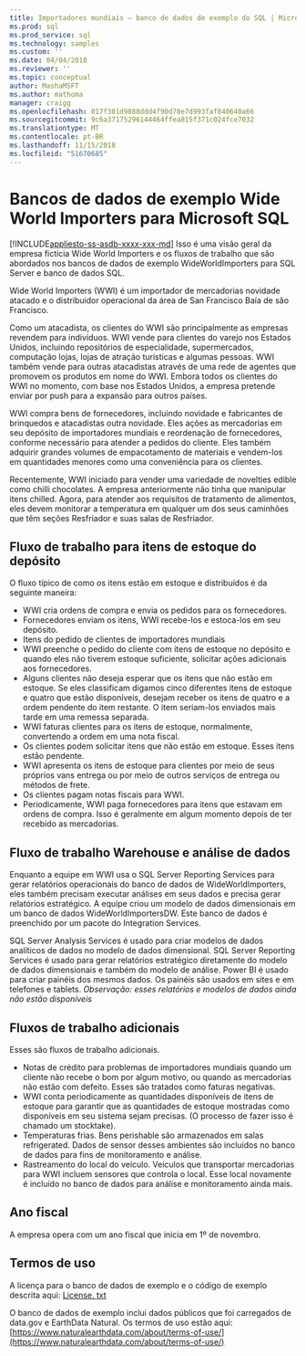 ```yaml
---
title: Importadores mundiais – banco de dados de exemplo do SQL | Microsoft Docs
ms.prod: sql
ms.prod_service: sql
ms.technology: samples
ms.custom: ''
ms.date: 04/04/2018
ms.reviewer: ''
ms.topic: conceptual
author: MashaMSFT
ms.author: mathoma
manager: craigg
ms.openlocfilehash: 017f301d9888ddd4f90d70e7d993faf840640a66
ms.sourcegitcommit: 9c6a37175296144464ffea815f371c024fce7032
ms.translationtype: MT
ms.contentlocale: pt-BR
ms.lasthandoff: 11/15/2018
ms.locfileid: "51670685"
---
```

# <a name="wide-world-importers-sample-databases-for-microsoft-sql"></a>Bancos de dados de exemplo Wide World Importers para Microsoft SQL
[!INCLUDE[appliesto-ss-asdb-xxxx-xxx-md](../includes/appliesto-ss-asdb-xxxx-xxx-md.md)]
Isso é uma visão geral da empresa fictícia Wide World Importers e os fluxos de trabalho que são abordados nos bancos de dados de exemplo WideWorldImporters para SQL Server e banco de dados SQL.  

Wide World Importers (WWI) é um importador de mercadorias novidade atacado e o distribuidor operacional da área de San Francisco Baía de são Francisco.

Como um atacadista, os clientes do WWI são principalmente as empresas revendem para indivíduos. WWI vende para clientes do varejo nos Estados Unidos, incluindo repositórios de especialidade, supermercados, computação lojas, lojas de atração turísticas e algumas pessoas. WWI também vende para outras atacadistas através de uma rede de agentes que promovem os produtos em nome do WWI. Embora todos os clientes do WWI no momento, com base nos Estados Unidos, a empresa pretende enviar por push para a expansão para outros países.

WWI compra bens de fornecedores, incluindo novidade e fabricantes de brinquedos e atacadistas outra novidade. Eles ações as mercadorias em seu depósito de importadores mundiais e reordenação de fornecedores, conforme necessário para atender a pedidos do cliente. Eles também adquirir grandes volumes de empacotamento de materiais e vendem-los em quantidades menores como uma conveniência para os clientes.

Recentemente, WWI iniciado para vender uma variedade de novelties edible como chilli chocolates.  A empresa anteriormente não tinha que manipular itens chilled. Agora, para atender aos requisitos de tratamento de alimentos, eles devem monitorar a temperatura em qualquer um dos seus caminhões que têm seções Resfriador e suas salas de Resfriador.

## <a name="workflow-for-warehouse-stock-items"></a>Fluxo de trabalho para itens de estoque do depósito

O fluxo típico de como os itens estão em estoque e distribuídos é da seguinte maneira:
- WWI cria ordens de compra e envia os pedidos para os fornecedores.
- Fornecedores enviam os itens, WWI recebe-los e estoca-los em seu depósito.
- Itens do pedido de clientes de importadores mundiais
- WWI preenche o pedido do cliente com itens de estoque no depósito e quando eles não tiverem estoque suficiente, solicitar ações adicionais aos fornecedores.
- Alguns clientes não deseja esperar que os itens que não estão em estoque. Se eles classificam digamos cinco diferentes itens de estoque e quatro que estão disponíveis, desejam receber os itens de quatro e a ordem pendente do item restante. O item seriam-los enviados mais tarde em uma remessa separada.
- WWI faturas clientes para os itens de estoque, normalmente, convertendo a ordem em uma nota fiscal.
- Os clientes podem solicitar itens que não estão em estoque. Esses itens estão pendente.
- WWI apresenta os itens de estoque para clientes por meio de seus próprios vans entrega ou por meio de outros serviços de entrega ou métodos de frete.
- Os clientes pagam notas fiscais para WWI.
- Periodicamente, WWI paga fornecedores para itens que estavam em ordens de compra. Isso é geralmente em algum momento depois de ter recebido as mercadorias.

## <a name="data-warehouse-and-analysis-workflow"></a>Fluxo de trabalho Warehouse e análise de dados

Enquanto a equipe em WWI usa o SQL Server Reporting Services para gerar relatórios operacionais do banco de dados de WideWorldImporters, eles também precisam executar análises em seus dados e precisa gerar relatórios estratégico. A equipe criou um modelo de dados dimensionais em um banco de dados WideWorldImportersDW. Este banco de dados é preenchido por um pacote do Integration Services.

SQL Server Analysis Services é usado para criar modelos de dados analíticos de dados no modelo de dados dimensional. SQL Server Reporting Services é usado para gerar relatórios estratégico diretamente do modelo de dados dimensionais e também do modelo de análise. Power BI é usado para criar painéis dos mesmos dados. Os painéis são usados em sites e em telefones e tablets. *Observação: esses relatórios e modelos de dados ainda não estão disponíveis*

## <a name="additional-workflows"></a>Fluxos de trabalho adicionais

Esses são fluxos de trabalho adicionais.
- Notas de crédito para problemas de importadores mundiais quando um cliente não recebe o bom por algum motivo, ou quando as mercadorias não estão com defeito. Esses são tratados como faturas negativas.
- WWI conta periodicamente as quantidades disponíveis de itens de estoque para garantir que as quantidades de estoque mostradas como disponíveis em seu sistema sejam precisas. (O processo de fazer isso é chamado um stocktake).
- Temperaturas frias. Bens perishable são armazenados em salas refrigerated. Dados de sensor desses ambientes são incluídos no banco de dados para fins de monitoramento e análise.
- Rastreamento do local do veículo. Veículos que transportar mercadorias para WWI incluem sensores que controla o local. Esse local novamente é incluído no banco de dados para análise e monitoramento ainda mais.

## <a name="fiscal-year"></a>Ano fiscal

A empresa opera com um ano fiscal que inicia em 1º de novembro.

## <a name="terms-of-use"></a>Termos de uso

A licença para o banco de dados de exemplo e o código de exemplo descrita aqui: [License. txt](https://github.com/Microsoft/sql-server-samples/blob/master/license.txt)

O banco de dados de exemplo inclui dados públicos que foi carregados de data.gov e EarthData Natural. Os termos de uso estão aqui: [https://www.naturalearthdata.com/about/terms-of-use/](https://www.naturalearthdata.com/about/terms-of-use/)
